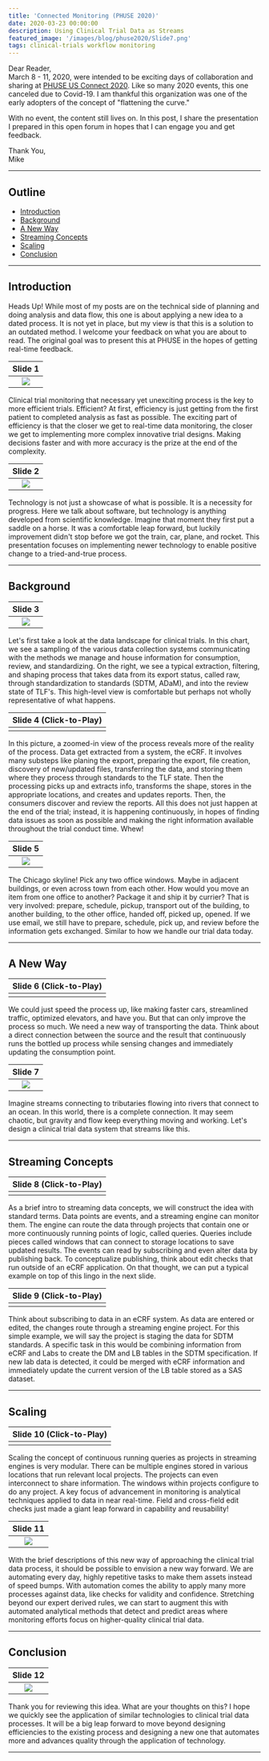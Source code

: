```yaml
---
title: 'Connected Monitoring (PHUSE 2020)'
date: 2020-03-23 00:00:00
description: Using Clinical Trial Data as Streams
featured_image: '/images/blog/phuse2020/Slide7.png'
tags: clinical-trials workflow monitoring
---
```


Dear Reader,<br>
March 8 - 11, 2020, were intended to be exciting days of collaboration and sharing at [PHUSE US Connect 2020](https://www.phuse.eu/us-connect20).  Like so many 2020 events, this one canceled due to Covid-19.  I am thankful this organization was one of the early adopters of the concept of "flattening the curve."  

With no event, the content still lives on.  In this post, I share the presentation I prepared in this open forum in hopes that I can engage you and get feedback.

Thank You,<br>
Mike

---
## Outline
- [Introduction](#introduction)
- [Background](#background)
- [A New Way](#a-new-way)
- [Streaming Concepts](#streaming-concepts)
- [Scaling](#scaling)
- [Conclusion](#conclusion)

---
## Introduction

Heads Up!  While most of my posts are on the technical side of planning and doing analysis and data flow, this one is about applying a new idea to a dated process. It is not yet in place, but my view is that this is a solution to an outdated method.  I welcome your feedback on what you are about to read.  The original goal was to present this at PHUSE in the hopes of getting real-time feedback.

|Slide 1|
|:--:| 
|![](/images/blog/phuse2020/Slide1.png)|

Clinical trial monitoring that necessary yet unexciting process is the key to more efficient trials.  Efficient?  At first, efficiency is just getting from the first patient to completed analysis as fast as possible.  The exciting part of efficiency is that the closer we get to real-time data monitoring, the closer we get to implementing more complex innovative trial designs.  Making decisions faster and with more accuracy is the prize at the end of the complexity.

|Slide 2|
|:--:| 
|![](/images/blog/phuse2020/Slide2.png)|

Technology is not just a showcase of what is possible.  It is a necessity for progress.  Here we talk about software, but technology is anything developed from scientific knowledge.  Imagine that moment they first put a saddle on a horse.  It was a comfortable leap forward, but luckily improvement didn't stop before we got the train, car, plane, and rocket.  This presentation focuses on implementing newer technology to enable positive change to a tried-and-true process.  

---
## Background

|Slide 3|
|:--:| 
|![](/images/blog/phuse2020/Slide3.png)|

Let's first take a look at the data landscape for clinical trials.  In this chart, we see a sampling of the various data collection systems communicating with the methods we manage and house information for consumption, review, and standardizing.  On the right, we see a typical extraction, filtering, and shaping process that takes data from its export status, called raw, through standardization to standards (SDTM, ADaM), and into the review state of TLF's. This high-level view is comfortable but perhaps not wholly representative of what happens.

|Slide 4 (Click-to-Play)|
|:--:| 
|<img data-gifffer="/images/blog/phuse2020/Slide4.gif">|

In this picture, a zoomed-in view of the process reveals more of the reality of the process. Data get extracted from a system, the eCRF. It involves many substeps like planing the export, preparing the export, file creation, discovery of new/updated files, transferring the data, and storing them where they process through standards to the TLF state.  Then the processing picks up and extracts info, transforms the shape, stores in the appropriate locations, and creates and updates reports. Then, the consumers discover and review the reports.  All this does not just happen at the end of the trial; instead, it is happening continuously, in hopes of finding data issues as soon as possible and making the right information available throughout the trial conduct time.  Whew!

|Slide 5|
|:--:| 
|![](/images/blog/phuse2020/Slide5.png)|

The Chicago skyline! Pick any two office windows.  Maybe in adjacent buildings, or even across town from each other.  How would you move an item from one office to another?  Package it and ship it by currier?  That is very involved: prepare, schedule, pickup, transport out of the building, to another building, to the other office, handed off, picked up, opened.  If we use email, we still have to prepare, schedule, pick up, and review before the information gets exchanged.  Similar to how we handle our trial data today.  

---
## A New Way

|Slide 6 (Click-to-Play)|
|:--:| 
|<img data-gifffer="/images/blog/phuse2020/Slide6.gif">|

We could just speed the process up, like making faster cars, streamlined traffic, optimized elevators, and have you.  But that can only improve the process so much.  We need a new way of transporting the data.  Think about a direct connection between the source and the result that continuously runs the bottled up process while sensing changes and immediately updating the consumption point.  

|Slide 7|
|:--:| 
|![](/images/blog/phuse2020/Slide7.png)|

Imagine streams connecting to tributaries flowing into rivers that connect to an ocean.  In this world, there is a complete connection.  It may seem chaotic, but gravity and flow keep everything moving and working.  Let's design a clinical trial data system that streams like this.

---
## Streaming Concepts

|Slide 8 (Click-to-Play)|
|:--:| 
|<img data-gifffer="/images/blog/phuse2020/Slide8.gif">|

As a brief intro to streaming data concepts, we will construct the idea with standard terms.  Data points are events, and a streaming engine can monitor them.  The engine can route the data through projects that contain one or more continuously running points of logic, called queries.  Queries include pieces called windows that can connect to storage locations to save updated results. The events can read by subscribing and even alter data by publishing back. To conceptualize publishing, think about edit checks that run outside of an eCRF application.  On that thought, we can put a typical example on top of this lingo in the next slide.

|Slide 9 (Click-to-Play)|
|:--:| 
|<img data-gifffer="/images/blog/phuse2020/Slide9.gif">|

Think about subscribing to data in an eCRF system.  As data are entered or edited, the changes route through a streaming engine project.  For this simple example, we will say the project is staging the data for SDTM standards.  A specific task in this would be combining information from eCRF and Labs to create the DM and LB tables in the SDTM specification.  If new lab data is detected, it could be merged with eCRF information and immediately update the current version of the LB table stored as a SAS dataset.  

---
## Scaling

|Slide 10 (Click-to-Play)|
|:--:| 
|<img data-gifffer="/images/blog/phuse2020/Slide10.gif">|

Scaling the concept of continuous running queries as projects in streaming engines is very modular.  There can be multiple engines stored in various locations that run relevant local projects.  The projects can even interconnect to share information.  The windows within projects configure to do any project.  A key focus of advancement in monitoring is analytical techniques applied to data in near real-time.  Field and cross-field edit checks just made a giant leap forward in capability and reusability!  

|Slide 11|
|:--:| 
|![](/images/blog/phuse2020/Slide11.png)|

With the brief descriptions of this new way of approaching the clinical trial data process, it should be possible to envision a new way forward. We are automating every day, highly repetitive tasks to make them assets instead of speed bumps.  With automation comes the ability to apply many more processes against data, like checks for validity and confidence.  Stretching beyond our expert derived rules, we can start to augment this with automated analytical methods that detect and predict areas where monitoring efforts focus on higher-quality clinical trial data.

---
## Conclusion

|Slide 12|
|:--:| 
|![](/images/blog/phuse2020/Slide12.png)|

Thank you for reviewing this idea. What are your thoughts on this? I hope we quickly see the application of similar technologies to clinical trial data processes. It will be a big leap forward to move beyond designing efficiencies to the existing process and designing a new one that automates more and advances quality through the application of technology.  

---